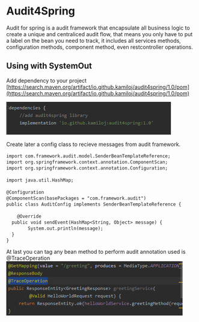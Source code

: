 # Audit4Spring

Audit for spring is a audit framework that encapsulate all business logic to create a unique and centraliced audit flow, that means you only have to put a label on the bean you need to track, it includes all services methods, configuration methods, component method, even restcontroller operations.

## Using with SystemOut
Add dependency to your project [https://search.maven.org/artifact/io.github.kamiloj/audit4spring/1.0/pom](https://search.maven.org/artifact/io.github.kamiloj/audit4spring/1.0/pom)

![Alt text](/img/import.png?raw=true "import image")

Create later a config class to recieve messages from audit framework.
```
import com.framework.audit.model.SenderBeanTemplateReference;  
import org.springframework.context.annotation.ComponentScan;  
import org.springframework.context.annotation.Configuration;  
  
import java.util.HashMap;  
  
@Configuration  
@ComponentScan(basePackages = "com.framework.audit")  
public class AuditConfig implements SenderBeanTemplateReference {  

    @Override  
  public void sendEvent(HashMap<String, Object> message) {  
        System.out.println(message);   
  }  
}
```

At last you can tag any bean method to perform audit annotation used is @TraceOperation
![Alt text](/img/tag.png?raw=true "import image")
